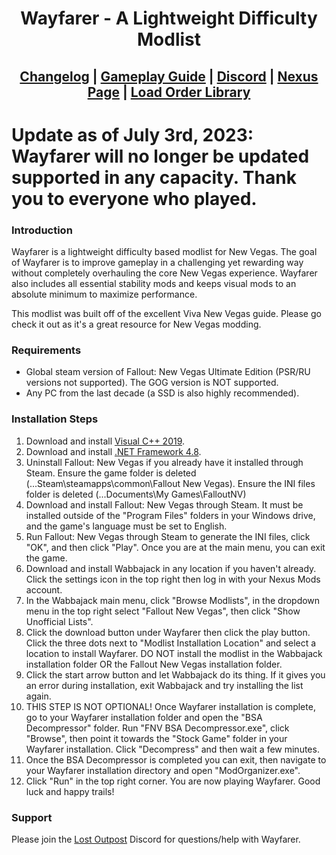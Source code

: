 <div align="center">

# Wayfarer - A Lightweight Difficulty Modlist
  
## [Changelog](https://github.com/Ender108/Wayfarer---A-Wabbajack-Modlist-for-New-Vegas/blob/main/CHANGELOG.md) | [Gameplay Guide](https://github.com/Ender108/Wayfarer/blob/main/GAMEPLAY.md) | [Discord](https://discord.gg/WF66mMu) | [Nexus Page](https://www.nexusmods.com/newvegas/mods/80133) | [Load Order Library](https://loadorderlibrary.com/lists/wayfarer)
  
 </div>

# Update as of July 3rd, 2023: Wayfarer will no longer be updated supported in any capacity. Thank you to everyone who played.

### Introduction

Wayfarer is a lightweight difficulty based modlist for New Vegas. The goal of Wayfarer is to improve gameplay in a challenging yet rewarding way without completely overhauling the core New Vegas experience. Wayfarer also includes all essential stability mods and keeps visual mods to an absolute minimum to maximize performance.

This modlist was built off of the excellent Viva New Vegas guide. Please go check it out as it's a great resource for New Vegas modding.

### Requirements

- Global steam version of Fallout: New Vegas Ultimate Edition (PSR/RU versions not supported). The GOG version is NOT supported.
- Any PC from the last decade (a SSD is also highly recommended).


### Installation Steps

1. Download and install [Visual C++ 2019](https://aka.ms/vs/16/release/vc_redist.x64.exe).
2. Download and install [.NET Framework 4.8](https://dotnet.microsoft.com/en-us/download/dotnet-framework/thank-you/net48-web-installer).
3. Uninstall Fallout: New Vegas if you already have it installed through Steam. Ensure the game folder is deleted (...Steam\steamapps\common\Fallout New Vegas). Ensure the INI files folder is deleted (...Documents\My Games\FalloutNV)
4. Download and install Fallout: New Vegas through Steam. It must be installed outside of the "Program Files" folders in your Windows drive, and the game's language must be set to English.
5. Run Fallout: New Vegas through Steam to generate the INI files, click "OK", and then click "Play". Once you are at the main menu, you can exit the game.
6. Download and install Wabbajack in any location if you haven't already. Click the settings icon in the top right then log in with your Nexus Mods account.
7. In the Wabbajack main menu, click "Browse Modlists", in the dropdown menu in the top right select "Fallout New Vegas", then click "Show Unofficial Lists".
8. Click the download button under Wayfarer then click the play button. Click the three dots next to "Modlist Installation Location" and select a location to install Wayfarer. DO NOT install the modlist in the Wabbajack installation folder OR the Fallout New Vegas installation folder.
9. Click the start arrow button and let Wabbajack do its thing. If it gives you an error during installation, exit Wabbajack and try installing the list again.
10. THIS STEP IS NOT OPTIONAL! Once Wayfarer installation is complete, go to your Wayfarer installation folder and open the "BSA Decompressor" folder. Run "FNV BSA Decompressor.exe", click "Browse", then point it towards the "Stock Game" folder in your Wayfarer installation. Click "Decompress" and then wait a few minutes.
10. Once the BSA Decompressor is completed you can exit, then navigate to your Wayfarer installation directory and open "ModOrganizer.exe".
11. Click "Run" in the top right corner. You are now playing Wayfarer. Good luck and happy trails!


### Support
Please join the [Lost Outpost](https://discord.com/invite/WF66mMu) Discord for questions/help with Wayfarer.
